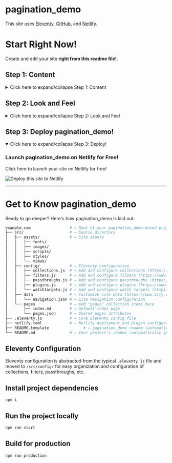 # pagination_demo
This site uses [Eleventy](https://www.11ty.dev), [GitHub](https://github.com), and [Netlify](https://netlify.com).

# Start Right Now!
Create and edit your site **right from this readme file!**.

## Step 1: Content
<details>
  <summary>Click here to expand/collapse Step 1: Content</summary>

### Creating and editing site pages and content
#### Pages
Create your site's main content! Pages can be written in HTML or [Markdown](https://www.markdownguide.org/basic-syntax/)!
* [Edit the homepage](https://github.com/MWDelaney/pagination_demo/edit/master/src/pages/index.md)
* [Create a new page](https://github.com/MWDelaney/pagination_demo/new/master/?filename=/src/pages/&value=---%0Atitle%3A%20Enter%20page%20title%20here%0A---)

<!--

---
#### Posts
Blog posts
* [Create a new post](https://github.com/MWDelaney/pagination_demo/new/master/?filename=/src/posts/&value=----%0Atitle%3A%20%22Enter%20post%20title%22%0Adate%3A%20%222025-01-01%0A---)

-->

</details>

## Step 2: Look and Feel
<details>
  <summary>Click here to expand/collapse Step 2: Look and Feel</summary>

### Changing the look and feel
#### Navigation
Your site's navigation is how your users will get around! Edit the site's navigation menu in [JSON format](https://developer.mozilla.org/en-US/docs/Learn/JavaScript/Objects/JSON)!
* [Edit the navigation](https://github.com/MWDelaney/pagination_demo/edit/master/src/data/navigation.json)

#### Styles
Colors, spacing, and fonts, oh my! You can edit your branding and styles here using CSS, SCSS, and CSS variables! Remember adding styles on MySpace? Same thing!
* [Edit your branding](https://github.com/MWDelaney/pagination_demo/edit/master/src/assets/styles/_branding.scss)
* [Edit your overall styles](https://github.com/MWDelaney/pagination_demo/edit/master/src/assets/styles/styles.scss)

Learning CSS can be daunting but there are a ton of useful resources on the web. Check out [SmolCSS](https://smolcss.dev) to get started!

#### Javascript
**Optional!** Add javascript functionality to your site
* [Add Javascript](https://github.com/MWDelaney/pagination_demo/edit/master/src/assets/scripts/main.js)

</details>

## Step 3: Deploy pagination_demo!
<details open>
  <summary>Click here to expand/collapse Step 3: Deploy!</summary>

### Launch pagination_demo on Netlify for Free!

Click here to launch your site on Netlify for free!

![Deploy this site to Netlify](https://www.netlify.com/img/deploy/button.svg)

</details>

---
# Get to Know pagination_demo
Ready to go deeper? Here's how pagination_demo is laid out:

```sh
example.com                 # → Root of your pagination_demo-based project
├── src/                    # → Source directory
│   ├── assets/             # → Site assets
│   │   ├── fonts/
│   │   ├── images/
│   │   ├── scripts/
│   │   ├── styles/
│   │   └── views/
│   ├── config/             # → Eleventy configuration
│   │   ├── collections.js  # → Add and configure collections (https://www.11ty.dev/docs/collections/)
│   │   ├── filters.js      # → Add and configure filters (https://www.11ty.dev/docs/filters/)
│   │   ├── passthroughs.js # → Add and configure passthroughs (https://www.11ty.dev/docs/copy/)
│   │   ├── plugins.js      # → Add and configure plugins (https://www.11ty.dev/docs/plugins/)
│   │   └── watchtargets.js # → Add and configure watch targets (https://www.11ty.dev/docs/watch-serve/)
│   ├── data                # → Customize site data (https://www.11ty.dev/docs/data/)
│   │   └── navigation.json # → Site navigation configuration
│   └── pages               # → Add "pages" collection items here
│       ├── index.md        # → Default index page
│       └── pages.json      # → Shared pages attributes
├── .eleventy.js            # → Core Eleventy config file
├── netlify.toml            # → Netlify deployment and plugin configuration (optional)
├── README.template               # → pagination_demo readme (automatically removed when this template is used)
└── README.md               # → Your project's readme (automatically generated when this template is used)
```

## Eleventy Configuration
Eleventy configuration is abstracted from the typical `.eleventy.js` file and moved to `/src/config/` for easy organization and configuration of collections, filters, passthroughs, etc.
## Install project dependencies
```bash
npm i
```

## Run the project locally
```bash
npm run start
```

## Build for production
```bash
npm run production
```
